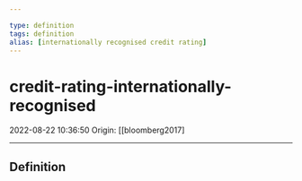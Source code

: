 ```yaml
---

type: definition
tags: definition
alias: [internationally recognised credit rating]
---
```


# credit-rating-internationally-recognised

2022-08-22 10:36:50
Origin: [[bloomberg2017]

---

## Definition
